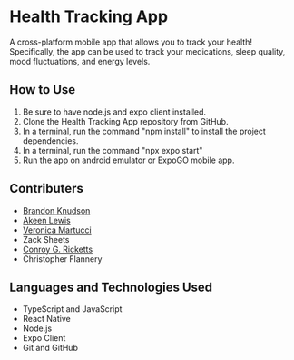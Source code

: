 # Health Tracking App
A cross-platform mobile app that allows you to track your health! Specifically, the app can be used to track your medications, sleep quality, mood fluctuations, and energy levels.

## How to Use
1. Be sure to have node.js and expo client installed.
2. Clone the Health Tracking App repository from GitHub.
3. In a terminal, run the command "npm install" to install the project dependencies.
4. In a terminal, run the command "npx expo start"
5. Run the app on android emulator or ExpoGO mobile app.
   

## Contributers
- [Brandon Knudson](https://www.linkedin.com/in/brandon-knudson-418b87223/)
- [Akeen Lewis](https://www.linkedin.com/in/akeenlewis/)
- [Veronica Martucci](https://www.linkedin.com/in/veronica-martucci-2b2372211/)
- Zack Sheets
- [Conroy G. Ricketts](https://linkedin.com/in/conroy-ricketts/)
- Christopher Flannery

## Languages and Technologies Used
- TypeScript and JavaScript
- React Native
- Node.js
- Expo Client
- Git and GitHub
